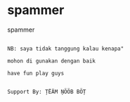 # spammer
spammer
                                                                                                                                                               
                                                                                                                                                   NB: saya tidak tanggung kalau kenapa" 
                                                                                                                                                   mohon di gunakan dengan baik 
                                                                                                                                                   have fun play guys 
                                                                                                                                                   
                                                                                                                                                   Support By: ȚËÄM ŅÖÖB BÖȚ
                                                                                                                                                   
